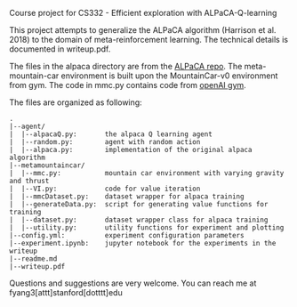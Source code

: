 Course project for CS332 - Efficient exploration with ALPaCA-Q-learning

This project attempts to generalize the ALPaCA algorithm (Harrison et al. 2018)
to the domain of meta-reinforcement learning. The technical details is
documented in writeup.pdf.

The files in the alpaca directory are from the [ALPaCA
repo](https://github.com/StanfordASL/ALPaCA). The meta-mountain-car environment
is built upon the MountainCar-v0 environment from gym. The code in mmc.py
contains code from [openAI
gym](https://github.com/openai/gym/blob/master/gym/envs/classic_control/mountain_car.py).

The files are organized as following:
```
.
|--agent/
|  |--alpacaQ.py:       the alpaca Q learning agent
|  |--random.py:        agent with random action
|  |--alpaca.py:        implementation of the original alpaca algorithm
|--metamountaincar/
|  |--mmc.py:           mountain car environment with varying gravity and thrust
|  |--VI.py:            code for value iteration 
|  |--mmcDataset.py:    dataset wrapper for alpaca training
|  |--generateData.py:  script for generating value functions for training
|  |--dataset.py:       dataset wrapper class for alpaca training
|  |--utility.py:       utility functions for experiment and plotting
|--config.yml:          experiment configuration parameters
|--experiment.ipynb:    jupyter notebook for the experiments in the writeup
|--readme.md
|--writeup.pdf
```

Questions and suggestions are very welcome. You can reach me at fyang3[attt]stanford[dotttt]edu
